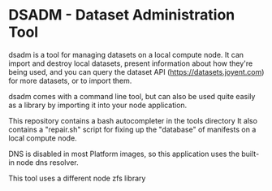 # DSADM - Dataset Administration Tool

dsadm is a tool for managing datasets on a local compute node. It can import 
and destroy local datasets, present information about how they're being used, 
and you can query the dataset API (https://datasets.joyent.com) for more 
datasets, or to import them.

dsadm comes with a command line tool, but can also be used quite easily as a 
library by importing it into your node application.

This repository contains a bash autocompleter in the tools directory It also 
contains a "repair.sh" script for fixing up the "database" of manifests on a 
local compute node.

DNS is disabled in most Platform images, so this application uses the built-in
node dns resolver.

This tool uses a different node zfs library
